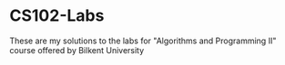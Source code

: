 # CS102-Labs
These are my solutions to the labs for "Algorithms and Programming II" course offered by Bilkent University
